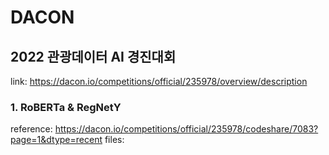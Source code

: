 # DACON
## 2022 관광데이터 AI 경진대회
link: https://dacon.io/competitions/official/235978/overview/description
### 1. RoBERTa & RegNetY
reference: https://dacon.io/competitions/official/235978/codeshare/7083?page=1&dtype=recent
files: 